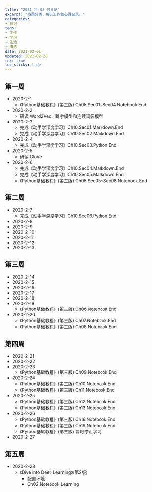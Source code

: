 ```yaml
---
title: "2021 年 02 月日记"
excerpt: "按周分类，每天工作和心得记录。"
categories:
- 日记
tags:
- 工作
- 学习
- 生活
- 情感
date: 2021-02-01
updated: 2021-02-28
toc: true
toc_sticky: true
---
```



## 第一周

- 2020-2-1
  - 《Python基础教程》(第三版) Ch05.Sec01~Sec04.Notebook.End
- 2020-2-2
  - 研读 Word2Vec：跳字模型和连续词袋模型
- 2020-2-3
  - 完成《动手学深度学习》Ch10.Sec01.Markdown.End
  - 完成《动手学深度学习》Ch10.Sec02.Markdown.End
- 2020-2-4
  - 完成《动手学深度学习》Ch10.Sec03.Python.End
- 2020-2-5
  - 研读 GloVe
- 2020-2-6
  - 完成《动手学深度学习》Ch10.Sec04.Markdown.End
  - 完成《动手学深度学习》Ch10.Sec05.Markdown.End
  - 《Python基础教程》(第三版) Ch05.Sec05~Sec08.Notebook.End

## 第二周

- 2020-2-7
  - 完成《动手学深度学习》Ch10.Sec06.Python.End
- 2020-2-8
- 2020-2-9
- 2020-2-10
- 2020-2-11
- 2020-2-12
- 2020-2-13

## 第三周

- 2020-2-14
- 2020-2-15
- 2020-2-16
- 2020-2-17
- 2020-2-18
- 2020-2-19
  - 《Python基础教程》(第三版) Ch06.Notebook.End
- 2020-2-20
  - 《Python基础教程》(第三版) Ch07.Notebook.End
  - 《Python基础教程》(第三版) Ch08.Notebook.End

## 第四周

- 2020-2-21
- 2020-2-22
- 2020-2-23
  - 《Python基础教程》(第三版) Ch09.Notebook.End
- 2020-2-24
  - 《Python基础教程》(第三版) Ch10.Notebook.End
  - 《Python基础教程》(第三版) Ch11.Notebook.End
- 2020-2-25
  - 《Python基础教程》(第三版) Ch12.Notebook.End
  - 《Python基础教程》(第三版) Ch13.Notebook.End
- 2020-2-26
  - 《Python基础教程》(第三版) Ch16.Notebook.End
  - 《Python基础教程》(第三版) Ch19.Notebook.End
  - 《Python基础教程》(第三版) 暂时停止学习
- 2020-2-27

## 第五周

- 2020-2-28
  - 《Dive into Deep Learning》(第2版)
    - 配置环境
    - Ch02.Notebook.Learning
